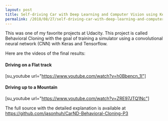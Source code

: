 ```yaml
---
layout: post
title: Self-driving Car with Deep Learning and Computer Vision using Keras, Tensorflow, openCV and numpy
permalink: /2018/08/27/self-driving-car-with-deep-learning-and-computer-vision-using-keras-tensorflow-opencv-and-numpy
---
```



This was one of my favorite projects at Udacity. This project is called Behavioral Cloning with the goal of training a simulator using a convolutional neural network (CNN) with Keras and Tensorflow.

Here are the videos of the final results:

#### Driving on a Flat track
[su_youtube url="https://www.youtube.com/watch?v=h0Bbencn_1I"]

#### Driving up to a Mountain
[su_youtube url="https://www.youtube.com/watch?v=ZRE97JTQ1Nc"]

The full source with the detailed explanation is available at <a href="https://github.com/jasonhuh/CarND-Behavioral-Cloning-P3">https://github.com/jasonhuh/CarND-Behavioral-Cloning-P3</a>
